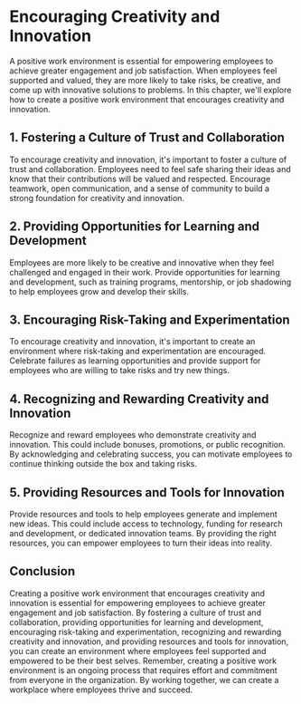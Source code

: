 # Encouraging Creativity and Innovation

A positive work environment is essential for empowering employees to achieve greater engagement and job satisfaction. When employees feel supported and valued, they are more likely to take risks, be creative, and come up with innovative solutions to problems. In this chapter, we'll explore how to create a positive work environment that encourages creativity and innovation.

## 1. Fostering a Culture of Trust and Collaboration

To encourage creativity and innovation, it's important to foster a culture of trust and collaboration. Employees need to feel safe sharing their ideas and know that their contributions will be valued and respected. Encourage teamwork, open communication, and a sense of community to build a strong foundation for creativity and innovation.

## 2. Providing Opportunities for Learning and Development

Employees are more likely to be creative and innovative when they feel challenged and engaged in their work. Provide opportunities for learning and development, such as training programs, mentorship, or job shadowing to help employees grow and develop their skills.

## 3. Encouraging Risk-Taking and Experimentation

To encourage creativity and innovation, it's important to create an environment where risk-taking and experimentation are encouraged. Celebrate failures as learning opportunities and provide support for employees who are willing to take risks and try new things.

## 4. Recognizing and Rewarding Creativity and Innovation

Recognize and reward employees who demonstrate creativity and innovation. This could include bonuses, promotions, or public recognition. By acknowledging and celebrating success, you can motivate employees to continue thinking outside the box and taking risks.

## 5. Providing Resources and Tools for Innovation

Provide resources and tools to help employees generate and implement new ideas. This could include access to technology, funding for research and development, or dedicated innovation teams. By providing the right resources, you can empower employees to turn their ideas into reality.

Conclusion
----------

Creating a positive work environment that encourages creativity and innovation is essential for empowering employees to achieve greater engagement and job satisfaction. By fostering a culture of trust and collaboration, providing opportunities for learning and development, encouraging risk-taking and experimentation, recognizing and rewarding creativity and innovation, and providing resources and tools for innovation, you can create an environment where employees feel supported and empowered to be their best selves. Remember, creating a positive work environment is an ongoing process that requires effort and commitment from everyone in the organization. By working together, we can create a workplace where employees thrive and succeed.

